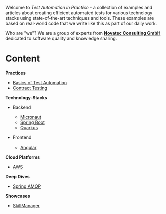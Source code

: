 Welcome to _Test Automation in Practice_ - a collection of examples and articles about creating efficient automated tests for various technology stacks using state-of-the-art techniques and tools. These examples are based on real-world code that we write like this as part of our daily work.

Who are "we"? We are a group of experts from [**Novatec Consulting GmbH**](https://www.novatec-gmbh.de) dedicated to software quality and knowledge sharing.

# Content

**Practices**
- [Basics of Test Automation](https://github.com/test-automation-in-practice/test-automation-basics/blob/master/README.adoc)
- [Contract Testing](https://github.com/test-automation-in-practice/cnt-contract-testing)

**Technology-Stacks**
- Backend
  - [Micronaut](https://github.com/test-automation-in-practice/cnt-micronaut)
  - [Spring Boot](https://github.com/test-automation-in-practice/cnt-spring-boot)
  - [Quarkus](https://github.com/test-automation-in-practice/cnt-quarkus)

- Frontend
  - [Angular](https://github.com/test-automation-in-practice/cnt-angular)
 
**Cloud Platforms**
 - [AWS](https://github.com/test-automation-in-practice/cnt-platform-aws)

**Deep Dives**
- [Spring AMQP](https://github.com/test-automation-in-practice/dd-spring-amqp)

**Showcases**
- [SkillManager](https://github.com/test-automation-in-practice/showcase-skill-manager)
